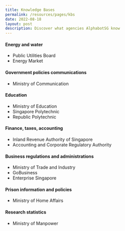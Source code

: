 ```yaml
---
title: Knowledge Bases
permalink: /resources/pages/kbs
date: 2022-08-18
layout: post
description: Discover what agencies AlphabotSG know
---
```

#### Energy and water
* Public Utilities Board
* Energy Market

#### Government policies communications
* Ministry of Communication

#### Education
- Ministry of Education  
- Singapore Polytechnic
- Republic Polytechnic

#### Finance, taxes, accounting
* Inland Revenue Authority of Singapore  
* Accounting and Corporate Regulatory Authority

#### Business regulations and administrations
* Ministry of Trade and Industry
* GoBusiness
* Enterprise Singapore

#### Prison information and policies
* Ministry of Home Affairs

#### Research statistics
* Ministry of Manpower